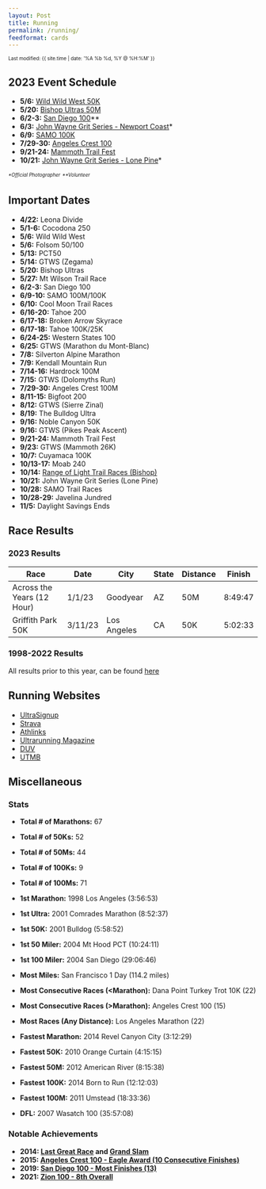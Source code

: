 ```yaml
---
layout: Post
title: Running
permalink: /running/
feedformat: cards
---
```


<sup><sub>Last modified: {{ site.time | date: '%A %b %d, %Y @ %H:%M' }}</sub></sup>

## 2023 Event Schedule

* **5/6:** [Wild Wild West 50K](https://ultrasignup.com/register.aspx?did=98967)
* **5/20:** [Bishop Ultras 50M](http://www.bishopultras.com/)
* **6/2-3:** [San Diego 100](https://sandiego100.com)\*\*
* **6/3:** [John Wayne Grit Series - Newport Coast](https://johnwayne.org/pages/newportcoast)\*
* **6/9:** [SAMO 100K](https://www.khraces.com/series/samo-100)
* **7/29-30:** [Angeles Crest 100](http://ac100.com)
* **9/21-24:** [Mammoth Trail Fest](https://www.mammothtrailfest.com/)
* **10/21:** [John Wayne Grit Series - Lone Pine](https://johnwayne.org/pages/lonepine)\*

<sup><sub>*\*Official Photographer*</sub></sup>  <sup><sub>*\*\*Volunteer*</sub></sup>

## Important Dates

* **4/22:** Leona Divide 
* **5/1-6:** Cocodona 250
* **5/6:** Wild Wild West 
* **5/6:** Folsom 50/100
* **5/13:** PCT50 
* **5/14:** GTWS (Zegama)
* **5/20:** Bishop Ultras 
* **5/27:** Mt Wilson Trail Race
* **6/2-3:** San Diego 100
* **6/9-10:** SAMO 100M/100K
* **6/10:** Cool Moon Trail Races
* **6/16-20:** Tahoe 200
* **6/17-18:** Broken Arrow Skyrace
* **6/17-18:** Tahoe 100K/25K
* **6/24-25:** Western States 100
* **6/25:** GTWS (Marathon du Mont-Blanc)
* **7/8:** Silverton Alpine Marathon
* **7/9:** Kendall Mountain Run
* **7/14-16:** Hardrock 100M
* **7/15:** GTWS (Dolomyths Run)
* **7/29-30:** Angeles Crest 100M
* **8/11-15:** Bigfoot 200
* **8/12:** GTWS (Sierre Zinal)
* **8/19:** The Bulldog Ultra
* **9/16:** Noble Canyon 50K
* **9/16:** GTWS (Pikes Peak Ascent)
* **9/21-24:** Mammoth Trail Fest
* **9/23:** GTWS (Mammoth 26K)
* **10/7:** Cuyamaca 100K
* **10/13-17:** Moab 240
* **10/14:** [Range of Light Trail Races (Bishop)](https://ultrasignup.com/register.aspx?did=99272)
* **10/21:** John Wayne Grit Series (Lone Pine)
* **10/28:** SAMO Trail Races
* **10/28-29:** Javelina Jundred
* **11/5:** Daylight Savings Ends


## Race Results

### 2023 Results

| Race                                      | Date    | City         | State | Distance | Finish   |
|-------------------------------------------|---------|--------------|-------|----------|----------|
| Across the Years (12 Hour)                | 1/1/23  | Goodyear     | AZ    | 50M      | 8:49:47  |
| Griffith Park 50K                         | 3/11/23 | Los Angeles  | CA    | 50K      | 5:02:33  |

### 1998-2022 Results

All results prior to this year, can be found [here](all-results.html)

## Running Websites 

* [UltraSignup](https://ultrasignup.com/results_participant.aspx?fname=Andy&lname=Kumeda)
* [Strava](https://www.strava.com/athletes/ultrarunner)
* [Athlinks](https://www.athlinks.com/athletes/12325962)
* [Ultrarunning Magazine](https://calendar.ultrarunning.com/index.php/runner/show?first_name=Andy&last_name=Kumeda)
* [DUV](https://statistik.d-u-v.org/getresultperson.php?runner=37184)
* [UTMB](https://utmb.world/runner/4710.andy.kumeda)

## Miscellaneous

### Stats

* **Total # of Marathons:** 67
* **Total # of 50Ks:** 52
* **Total # of 50Ms:** 44
* **Total # of 100Ks:** 9
* **Total # of 100Ms:** 71

* **1st Marathon:** 1998 Los Angeles (3:56:53)
* **1st Ultra:** 2001 Comrades Marathon (8:52:37)
* **1st 50K:** 2001 Bulldog (5:58:52)
* **1st 50 Miler:** 2004 Mt Hood PCT (10:24:11)
* **1st 100 Miler:** 2004 San Diego (29:06:46)

* **Most Miles:** San Francisco 1 Day (114.2 miles)
* **Most Consecutive Races (<Marathon):** Dana Point Turkey Trot 10K (22)
* **Most Consecutive Races (>Marathon):** Angeles Crest 100 (15)
* **Most Races (Any Distance):** Los Angeles Marathon (22)

* **Fastest Marathon:** 2014 Revel Canyon City (3:12:29)
* **Fastest 50K:** 2010 Orange Curtain (4:15:15)
* **Fastest 50M:** 2012 American River (8:15:38)
* **Fastest 100K:** 2014 Born to Run (12:12:03)
* **Fastest 100M:** 2011 Umstead (18:33:36)

* **DFL:** 2007 Wasatch 100 (35:57:08)

### Notable Achievements

* **2014: [Last Great Race](http://run100s.com/lgrers.htm) and [Grand Slam](http://run100s.com/gs.htm)**
* **2015: [Angeles Crest 100 - Eagle Award (10 Consecutive Finishes)](https://ac100.com/awards/)**
* **2019: [San Diego 100 - Most Finishes (13)](https://sandiego100.com/results/)**
* **2021: [Zion 100 - 8th Overall](https://runsignup.com/Race/Results/42724#resultSetId-244573;perpage:10)**
